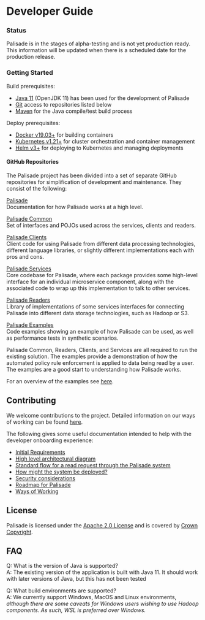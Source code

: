 <!---
Copyright 2018-2021 Crown Copyright

Licensed under the Apache License, Version 2.0 (the "License");
you may not use this file except in compliance with the License.
You may obtain a copy of the License at

  http://www.apache.org/licenses/LICENSE-2.0

Unless required by applicable law or agreed to in writing, software
distributed under the License is distributed on an "AS IS" BASIS,
WITHOUT WARRANTIES OR CONDITIONS OF ANY KIND, either express or implied.
See the License for the specific language governing permissions and
limitations under the License.
--->

# Developer Guide

### Status
Palisade is in the stages of alpha-testing and is not yet production ready.
This information will be updated when there is a scheduled date for the production release.


### Getting Started
Build prerequisites:
* [Java 11](https://openjdk.java.net/projects/jdk/11/) (OpenJDK 11) has been used for the development of Palisade
* [Git](https://git-scm.com/) access to repositories listed below
* [Maven](https://maven.apache.org/) for the Java compile/test build process

Deploy prerequisites:
* [Docker v19.03+](https://www.docker.com/) for building containers
* [Kubernetes v1.21+](https://kubernetes.io/) for cluster orchestration and container management
* [Helm v3+](https://v3.helm.sh/) for deploying to Kubernetes and managing deployments


#### GitHub Repositories
The Palisade project has been divided into a set of separate GitHub repositories for simplification of development and maintenance.
They consist of the following:

[Palisade](https://gchq.github.io/Palisade)  
Documentation for how Palisade works at a high level.

[Palisade Common](https://github.com/gchq/Palisade-common)  
Set of interfaces and POJOs used across the services, clients and readers.

[Palisade Clients](https://github.com/gchq/Palisade-clients)  
Client code for using Palisade from different data processing technologies, different language libraries, or slightly different implementations each with pros and cons.

[Palisade Services](https://github.com/gchq/Palisade-services)  
Core codebase for Palisade, where each package provides some high-level interface for an individual microservice component, along with the associated code to wrap up this implementation to talk to other services.

[Palisade Readers](https://github.com/gchq/Palisade-readers)  
Library of implementations of some services interfaces for connecting Palisade into different data storage technologies, such as Hadoop or S3.

[Palisade Examples](https://github.com/gchq/Palisade-examples)  
Code examples showing an example of how Palisade can be used, as well as performance tests in synthetic scenarios.

Palisade Common, Readers, Clients, and Services are all required to run the existing solution.
The examples provide a demonstration of how the automated policy rule enforcement is applied to data being read by a user.
The examples are a good start to understanding how Palisade works.

For an overview of the examples see [here](https://github.com/gchq/Palisade-examples).

## Contributing
We welcome contributions to the project.
Detailed information on our ways of working can be found [here](ways_of_working.md).

The following gives some useful documentation intended to help with the developer onboarding experience:
* [Initial Requirements](initial_requirements.md)
* [High level architectural diagram](component_descriptions.md)
* [Standard flow for a read request through the Palisade system](read_process.md)
* [How might the system be deployed?](deployments.md)
* [Security considerations](security_considerations.md)
* [Roadmap for Palisade](roadmap.md)
* [Ways of Working](ways_of_working.md)


## License
Palisade is licensed under the [Apache 2.0 License](https://www.apache.org/licenses/LICENSE-2.0) and is covered by [Crown Copyright](https://www.nationalarchives.gov.uk/information-management/re-using-public-sector-information/copyright-and-re-use/crown-copyright/).


## FAQ
Q: What is the version of Java is supported?  
A: The existing version of the application is built with Java 11. It should work with later versions of Java, but this has not been tested

Q: What build environments are supported?  
A: We currently support Windows, MacOS and Linux environments, _although there are some caveats for Windows users wishing to use Hadoop components.
   As such, WSL is preferred over Windows._
